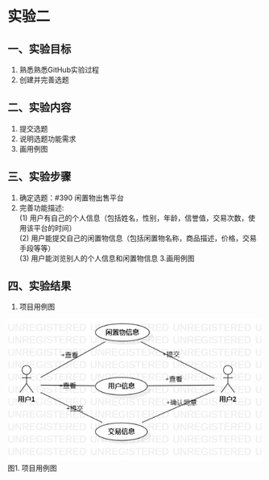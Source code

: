 # 实验二

## 一、实验目标

1. 熟悉熟悉GitHub实验过程
2. 创建并完善选题

## 二、实验内容

1. 提交选题
2. 说明选题功能需求
3. 画用例图

## 三、实验步骤

1. 确定选题：#390 闲置物出售平台
2. 完善功能描述:  
(1) 用户有自己的个人信息（包括姓名，性别，年龄，信誉值，交易次数，使用该平台的时间）  
(2) 用户能提交自己的闲置物信息（包括闲置物名称，商品描述，价格，交易手段等等）  
(3) 用户能浏览别人的个人信息和闲置物信息
3.画用例图

## 四、实验结果

1. 项目用例图

![UML图](./UseCaseDiagram1.jpg)  
图1. 项目用例图
